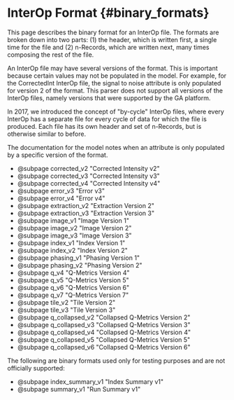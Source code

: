 InterOp Format      {#binary_formats}
==============

This page describes the binary format for an InterOp file. The formats are broken down into two parts: (1) the
header, which is written first, a single time for the file and (2) n-Records, which are written next, many times
composing the rest of the file.

An InterOp file may have several versions of the format. This is important because certain values may not be
populated in the model. For example, for the CorrectedInt InterOp file, the signal to noise attribute is only
populated for version 2 of the format. This parser does not support all versions of the InterOp files, namely
versions that were supported by the GA platform.

In 2017, we introduced the concept of "by-cycle" InterOp files, where every InterOp has a separate file for
every cycle of data for which the file is produced. Each file has its own header and set of n-Records, but
is otherwise similar to before.

The documentation for the model notes when an attribute is only populated by a specific version of the format.

 - @subpage corrected_v2 "Corrected Intensity v2"
 - @subpage corrected_v3 "Corrected Intensity v3"
 - @subpage corrected_v4 "Corrected Intensity v4"
 - @subpage error_v3 "Error v3"
 - @subpage error_v4 "Error v4"
 - @subpage extraction_v2 "Extraction Version 2"
 - @subpage extraction_v3 "Extraction Version 3"
 - @subpage image_v1 "Image Version 1"
 - @subpage image_v2 "Image Version 2"
 - @subpage image_v3 "Image Version 3"
 - @subpage index_v1 "Index Version 1"
 - @subpage index_v2 "Index Version 2"
 - @subpage phasing_v1 "Phasing Version 1"
 - @subpage phasing_v2 "Phasing Version 2"
 - @subpage q_v4 "Q-Metrics Version 4"
 - @subpage q_v5 "Q-Metrics Version 5"
 - @subpage q_v6 "Q-Metrics Version 6"
 - @subpage q_v7 "Q-Metrics Version 7"
 - @subpage tile_v2 "Tile Version 2"
 - @subpage tile_v3 "Tile Version 3"
 - @subpage q_collapsed_v2 "Collapsed Q-Metrics Version 2"
 - @subpage q_collapsed_v3 "Collapsed Q-Metrics Version 3"
 - @subpage q_collapsed_v4 "Collapsed Q-Metrics Version 4"
 - @subpage q_collapsed_v5 "Collapsed Q-Metrics Version 5"
 - @subpage q_collapsed_v6 "Collapsed Q-Metrics Version 6"
 
 The following are binary formats used only for testing purposes and are not officially supported:
 
 - @subpage index_summary_v1 "Index Summary v1"
 - @subpage summary_v1 "Run Summary v1"
 
